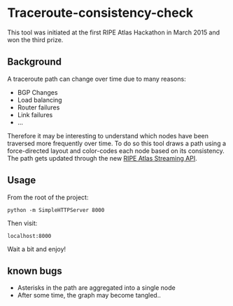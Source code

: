 # Traceroute-consistency-check

This tool was initiated at the first RIPE Atlas Hackathon in March 2015 and won the third prize.

## Background
A traceroute path can change over time due to many reasons:

* BGP Changes
* Load balancing
* Router failures
* Link failures
* ...

Therefore it may be interesting to understand which nodes have been traversed more frequently over time.
To do so this tool draws a path using a force-directed layout and color-codes each node based on its consistency.
The path gets updated through the new [RIPE Atlas Streaming API](https://atlas.ripe.net/docs/result-streaming/).


## Usage

From the root of the project:

	python -m SimpleHTTPServer 8000

Then visit:

	localhost:8000

Wait a bit and enjoy!


## known bugs

* Asterisks in the path are aggregated into a single node
* After some time, the graph may become tangled..
